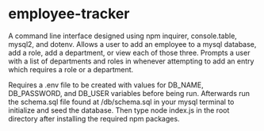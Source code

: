 # employee-tracker
A command line interface designed using npm inquirer, console.table, mysql2, and dotenv. Allows a user to add an employee to a mysql database, add a role, add a department, or view each of those three. Prompts a user with a list of departments and roles in whenever attempting to add an entry which requires a role or a department.

Requires a .env file to be created with values for DB_NAME, DB_PASSWORD, and DB_USER variables before being run. Afterwards run the schema.sql file found at /db/schema.sql in your mysql terminal to initialize and seed the database. Then type node index.js in the root directory after installing the required npm packages.